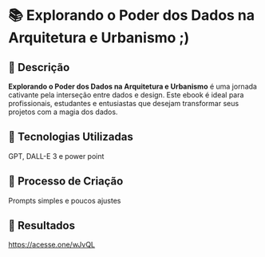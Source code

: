 #  📚 Explorando o Poder dos Dados na Arquitetura e Urbanismo ;)

## 📒 Descrição
**Explorando o Poder dos Dados na Arquitetura e Urbanismo**
é uma jornada cativante pela interseção entre dados e design. Este ebook é ideal para profissionais, 
estudantes e entusiastas que desejam transformar seus projetos com a magia dos dados.

## 🤖 Tecnologias Utilizadas
GPT, DALL-E 3 e power point

## 🧐 Processo de Criação
Prompts simples e poucos ajustes

## 🚀 Resultados
https://acesse.one/wJvQL
